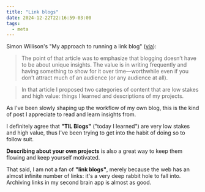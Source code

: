 ```yaml
---
title: "Link blogs"
date: 2024-12-22T22:16:59-03:00
tags:
  - meta
---
```


Simon Willison's "My approach to running a link blog"
([via](https://simonwillison.net/2024/Dec/22/link-blog/)):

> The point of that article was to emphasize that blogging doesn’t have to be
> about unique insights. The value is in writing frequently and having something
> to show for it over time—worthwhile even if you don’t attract much of an
> audience (or any audience at all).

> In that article I proposed two categories of content that are low stakes and
> high value: things I learned and descriptions of my projects.

As I've been slowly shaping up the workflow of my own blog, this is the kind of
post I appreciate to read and learn insights from.

I definitely agree that **"TIL Blogs"** ("today I learned") are very low stakes
and high value, thus I've been trying to get into the habit of doing so to
follow suit.

**Describing about your own projects** is also a great way to keep them flowing and
keep yourself motivated.

That said, I am not a fan of **"link blogs"**, merely because the web has an
almost infinite number of links: it's a very deep rabbit hole to fall into.
Archiving links in my second brain app is almost as good.
